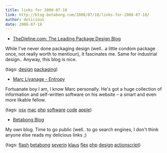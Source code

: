 ```yaml
---
title: links for 2008-07-18
link: http://blog.betabong.com/2008/07/18/links-for-2008-07-18/
author: delicious
date: 2008-07-18
---
```



* [TheDieline.com: The Leading Package Design Blog](http://www.thedieline.com/blog/)

While I've never done packaging design (well.. a little condom package once, not really worth to mentioun), it fascinates me. Same for industrial design.. Anyway, this blog is nice.

(tags: [design](http://del.icio.us/sok/design) [packaging](http://del.icio.us/sok/packaging))

  * [Marc Liyanage - Entropy](http://www.entropy.ch/home/)

Fortuanate boy I am, I know Marc personally. He's got a huge collection of information and self-written software on his website – a smart and even more likable fellow.

(tags: [osx](http://del.icio.us/sok/osx) [mac](http://del.icio.us/sok/mac) [php](http://del.icio.us/sok/php) [software](http://del.icio.us/sok/software) [code](http://del.icio.us/sok/code) [apple](http://del.icio.us/sok/apple))

  * [Betabong Blog](/)

My own blog. Time to go public (well.. to go search engines, I don't think anyone else reads my delicious links ;)

(tags: [flash](http://del.icio.us/sok/flash) [betabong](http://del.icio.us/sok/betabong) [severin](http://del.icio.us/sok/severin) [klaus](http://del.icio.us/sok/klaus) [flex](http://del.icio.us/sok/flex) [php](http://del.icio.us/sok/php) [design](http://del.icio.us/sok/design) [actionscript](http://del.icio.us/sok/actionscript))
